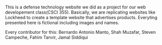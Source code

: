   This is a defense technology website we did as a project for our web developement class(CSCI 355). Basically, we are replicating websites like Lockheed to create a template website that advertises products. Everyting presented here is fictional including images and names. 

Every contributor for this:
Bernardo Antonio Manto, Shah Muzafar, Steven Campeche, Fahim Tanvir, Jamal Siddiqui
